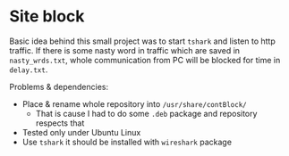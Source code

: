 # Site block

Basic idea behind this small project was to start `tshark` and listen to http traffic. If there is some nasty word in traffic which are saved in `nasty_wrds.txt`, whole communication from PC will be blocked for time in `delay.txt`. 

Problems & dependencies:
 * Place & rename whole repository into `/usr/share/contBlock/`
    * That is cause I had to do some `.deb` package and repository respects that 
 * Tested only under Ubuntu Linux
 * Use `tshark` it should be installed with `wireshark` package

